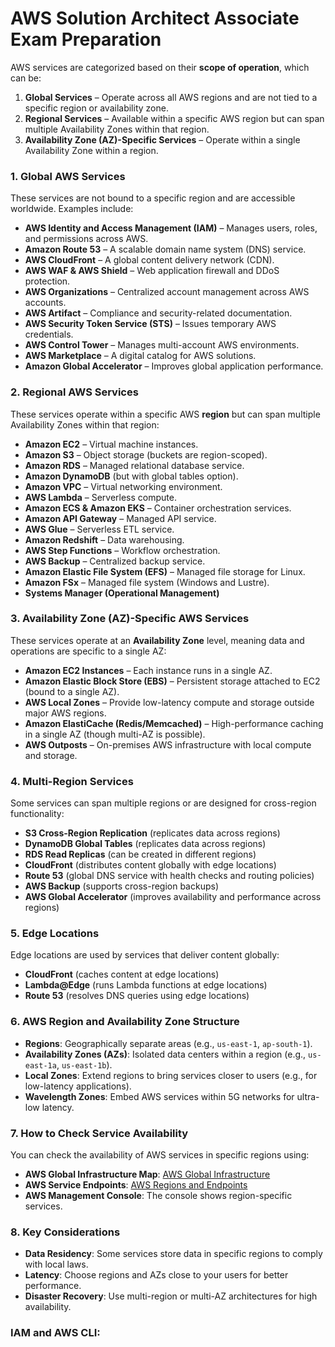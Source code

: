 # AWS Solution Architect Associate Exam Preparation

AWS services are categorized based on their **scope of operation**, which can be:  

1. **Global Services** – Operate across all AWS regions and are not tied to a specific region or availability zone.  
2. **Regional Services** – Available within a specific AWS region but can span multiple Availability Zones within that region.  
3. **Availability Zone (AZ)-Specific Services** – Operate within a single Availability Zone within a region.  

### **1. Global AWS Services**
These services are not bound to a specific region and are accessible worldwide. Examples include:
- **AWS Identity and Access Management (IAM)** – Manages users, roles, and permissions across AWS.
- **Amazon Route 53** – A scalable domain name system (DNS) service.
- **AWS CloudFront** – A global content delivery network (CDN).
- **AWS WAF & AWS Shield** – Web application firewall and DDoS protection.
- **AWS Organizations** – Centralized account management across AWS accounts.
- **AWS Artifact** – Compliance and security-related documentation.
- **AWS Security Token Service (STS)** – Issues temporary AWS credentials.
- **AWS Control Tower** – Manages multi-account AWS environments.
- **AWS Marketplace** – A digital catalog for AWS solutions.
- **Amazon Global Accelerator** – Improves global application performance.

### **2. Regional AWS Services**
These services operate within a specific AWS **region** but can span multiple Availability Zones within that region:
- **Amazon EC2** – Virtual machine instances.
- **Amazon S3** – Object storage (buckets are region-scoped).
- **Amazon RDS** – Managed relational database service.
- **Amazon DynamoDB** (but with global tables option).
- **Amazon VPC** – Virtual networking environment.
- **AWS Lambda** – Serverless compute.
- **Amazon ECS & Amazon EKS** – Container orchestration services.
- **Amazon API Gateway** – Managed API service.
- **AWS Glue** – Serverless ETL service.
- **Amazon Redshift** – Data warehousing.
- **AWS Step Functions** – Workflow orchestration.
- **AWS Backup** – Centralized backup service.
- **Amazon Elastic File System (EFS)** – Managed file storage for Linux.
- **Amazon FSx** – Managed file system (Windows and Lustre).
- **Systems Manager (Operational Management)**

### **3. Availability Zone (AZ)-Specific AWS Services**
These services operate at an **Availability Zone** level, meaning data and operations are specific to a single AZ:
- **Amazon EC2 Instances** – Each instance runs in a single AZ.
- **Amazon Elastic Block Store (EBS)** – Persistent storage attached to EC2 (bound to a single AZ).
- **AWS Local Zones** – Provide low-latency compute and storage outside major AWS regions.
- **Amazon ElastiCache (Redis/Memcached)** – High-performance caching in a single AZ (though multi-AZ is possible).
- **AWS Outposts** – On-premises AWS infrastructure with local compute and storage.

### **4. Multi-Region Services**
Some services can span multiple regions or are designed for cross-region functionality:
- **S3 Cross-Region Replication** (replicates data across regions)
- **DynamoDB Global Tables** (replicates data across regions)
- **RDS Read Replicas** (can be created in different regions)
- **CloudFront** (distributes content globally with edge locations)
- **Route 53** (global DNS service with health checks and routing policies)
- **AWS Backup** (supports cross-region backups)
- **AWS Global Accelerator** (improves availability and performance across regions)

### **5. Edge Locations**
Edge locations are used by services that deliver content globally:
- **CloudFront** (caches content at edge locations)
- **Lambda@Edge** (runs Lambda functions at edge locations)
- **Route 53** (resolves DNS queries using edge locations)

### **6. AWS Region and Availability Zone Structure**
- **Regions**: Geographically separate areas (e.g., `us-east-1`, `ap-south-1`).
- **Availability Zones (AZs)**: Isolated data centers within a region (e.g., `us-east-1a`, `us-east-1b`).
- **Local Zones**: Extend regions to bring services closer to users (e.g., for low-latency applications).
- **Wavelength Zones**: Embed AWS services within 5G networks for ultra-low latency.

### **7. How to Check Service Availability**
You can check the availability of AWS services in specific regions using:
- **AWS Global Infrastructure Map**: [AWS Global Infrastructure](https://aws.amazon.com/about-aws/global-infrastructure/)
- **AWS Service Endpoints**: [AWS Regions and Endpoints](https://docs.aws.amazon.com/general/latest/gr/rande.html)
- **AWS Management Console**: The console shows region-specific services.

### **8. Key Considerations**
- **Data Residency**: Some services store data in specific regions to comply with local laws.
- **Latency**: Choose regions and AZs close to your users for better performance.
- **Disaster Recovery**: Use multi-region or multi-AZ architectures for high availability.

### IAM and AWS CLI:




